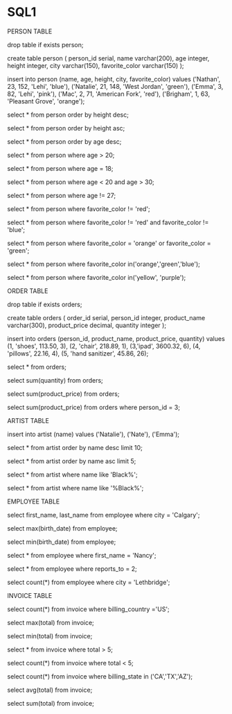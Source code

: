 # SQL1

PERSON TABLE

drop table if exists person;

create table person (
	person_id serial,
  name varchar(200),
  age integer,
  height integer,
  city varchar(150),
  favorite_color varchar(150)
);

insert into person (name, age, height, city, favorite_color)
values
  ('Nathan', 23, 152, 'Lehi', 'blue'),
  ('Natalie', 21, 148, 'West Jordan', 'green'),
  ('Emma', 3, 82, 'Lehi', 'pink'),
  ('Mac', 2, 71, 'American Fork', 'red'),
  ('Brigham', 1, 63, 'Pleasant Grove', 'orange');
 
 select * from person
 order by height desc; 
 
 select * from person
 order by height asc;
 
 select * from person
 order by age desc;
 
 select * from person
 where age > 20;
 
 select * from person
 where age = 18;
 
 select * from person 
 where age < 20 
 and age > 30;
  
 select * from person
 where age != 27;
 
 select * from person
 where favorite_color != 'red';
 
 select * from person
 where favorite_color != 'red' 
 and favorite_color != 'blue';
 
 select * from person
 where favorite_color = 'orange'
 or favorite_color = 'green';
 
 select * from person
 where favorite_color in('orange','green','blue');
 
 select * from person
 where favorite_color in('yellow', 'purple');
 
 ORDER TABLE
 
 drop table if exists orders;
 
 create table orders (
 	order_id serial,
   person_id integer,
   product_name varchar(300),
   product_price decimal,
   quantity integer
 );
 
 insert into orders (person_id, product_name, product_price, quantity)
 values
 (1, 'shoes', 113.50, 3),
 (2, 'chair', 218.89, 1),
 (3,'ipad', 3600.32, 6),
 (4, 'pillows', 22.16, 4),
 (5, 'hand sanitizer', 45.86, 26);
 
 
 
 select * from orders;
 
 select sum(quantity) from orders;
 
 select sum(product_price) from orders;
 
 select sum(product_price) from orders
 where person_id = 3;
 
 ARTIST TABLE
 
 insert into artist (name) 
values 
('Natalie'),
('Nate'),
('Emma');

select * from artist
order by name desc limit 10;

select * from artist
order by name asc limit 5;

select * from artist
where name like 'Black%';

select * from artist
where name like '%Black%';

EMPLOYEE TABLE

select first_name, last_name from employee
where city = 'Calgary';

select max(birth_date) from employee;

select min(birth_date) from employee;

select * from employee
where first_name = 'Nancy';

select * from employee
where reports_to = 2;

select count(*) from employee
where city = 'Lethbridge';

INVOICE TABLE

select count(*) from invoice
where billing_country ='US';

select max(total) from invoice;

select min(total) from invoice;

select * from invoice
where total > 5;

select count(*) from invoice
where total < 5;

select count(*) from invoice
where billing_state in ('CA','TX','AZ');

select avg(total) from invoice;

select sum(total) from invoice;


 
 
 
